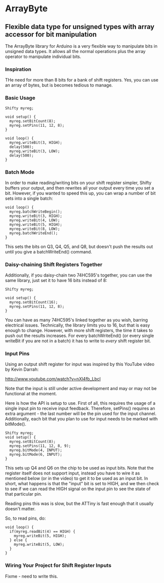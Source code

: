 ArrayByte
======
Flexible data type for unsigned types with array accessor for bit manipulation
------------------------------------------------------------------------------

The ArrayByte library for Arduino is a very flexible way to manipulate bits in unsigned data types.  It allows all the normal operations plus the array operator to manipulate individual bits.

### Inspiration

THe need for more than 8 bits for a bank of shift registers.  Yes, you can use an array of bytes, but is becomes tedious to manage.

### Basic Usage


    Shifty myreg;

    void setup() {
      myreg.setBitCount(8);
      myreg.setPins(11, 12, 8);
    }

    void loop() {
      myreg.writeBit(3, HIGH);
      delay(500);
      myreg.writeBit(3, LOW);
      delay(500);
    }

### Batch Mode

In order to make reading/writing bits on your shift register simpler, Shifty buffers your output, and then rewrites all your output every time you set a bit.  However, if you wanted to speed this up, you can wrap a number of bit sets into a single batch:

    void loop() {
      myreg.batchWriteBegin();
      myreg.writeBit(3, HIGH);
      myreg.writeBit(4, LOW);
      myreg.writeBit(5, HIGH);
      myreg.writeBit(8, LOW);
      myreg.batchWriteEnd();
    }

This sets the bits on Q3, Q4, Q5, and Q8, but doesn't push the results out until you give a batchWriteEnd() command.

### Daisy-chaining Shift Registers Together

Additionally, if you daisy-chain two 74HC595's together, you can use the same library, just set it to have 16 bits instead of 8:

    Shifty myreg;

    void setup() {
      myreg.setBitCount(16);
      myreg.setPins(11, 12, 8);
    }

You can have as many 74HC595's linked together as you wish, barring electrical issues.  Technically, the library limits you to 16, but that is easy enough to change.  However, with more shift registers, the time it takes to push out the results increases.  For every batchWriteEnd() (or every single writeBit if you are not in a batch) it has to write to *every* shift register bit.

### Input Pins

Using an output shift register for input was inspired by this YouTube video by Kevin Darrah:

http://www.youtube.com/watch?v=nXl4fb_LbcI

Note that the input is still under active development and may or may not be functional at the moment.

Here is how the API is setup to use.  First of all, this requires the usage of a single input pin to receive input feedback.  Therefore, setPins() requires an extra argument - the last number will be the pin used for the input channel.  Additionally, each bit that you plan to use for input needs to be marked with bitMode().

    Shifty myreg;
    void setup() {
      myreg.setBitCount(8);
      myreg.setPins(11, 12, 8, 9);
      myreg.bitMode(4, INPUT);
      myreg.bitMode(6, INPUT);
    }

This sets up Q4 and Q6 on the chip to be used as input bits.  Note that the register itself does not support input, instead you have to wire it as mentioned below (or in the video) to get it to be used as an input bit.  In short, what happens is that the "input" bit is set to HIGH, and we then check to see if we can read the HIGH signal on the input pin to see the state of that particular pin.

Reading pins this was is slow, but the ATTiny is fast enough that it usually doesn't matter.

So, to read pins, do:

    void loop() {
      if(myreg.readBit(4) == HIGH) {
        myreg.writeBit(5, HIGH);
      } else { 
        myreg.writeBit(5, LOW);
      }
    }

### Wiring Your Project for Shift Register Inputs

Fixme - need to write this.
